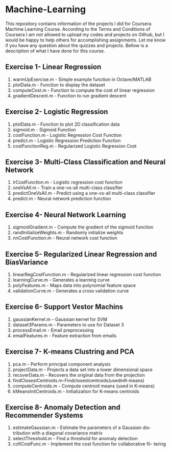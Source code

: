 # Machine-Learning

This repository contains information of the projects I did for Coursera Machine Learning Course. According to the Terms and Conditions of Coursera I am not allowed to upload my codes and projects on Github, but I would be happy to help others for accomplishing assignments. Let me know if you have any question about the quizzes and projects. Bellow is a description of what I have done for this course.
## Exercise 1- Linear Regression
1.	warmUpExercise.m - Simple example function in Octave/MATLAB
2.	plotData.m - Function to display the dataset
3.	computeCost.m - Function to compute the cost of linear regression
4.	gradientDescent.m - Function to run gradient descent

## Exercise 2- Logistic Regression
1.	plotData.m - Function to plot 2D classification data
2.	sigmoid.m - Sigmoid Function
3.	costFunction.m - Logistic Regression Cost Function
4.	predict.m - Logistic Regression Prediction Function
5.	costFunctionReg.m - Regularized Logistic Regression Cost
## Exercise 3- Multi-Class Classification and Neural Network
1.	lrCostFunction.m - Logistic regression cost function
2.	oneVsAll.m - Train a one-vs-all multi-class classifier
3.	predictOneVsAll.m - Predict using a one-vs-all multi-class classifier
4.	predict.m - Neural network prediction function
## Exercise 4- Neural Network Learning
1.	sigmoidGradient.m - Compute the gradient of the sigmoid function
2.	randInitializeWeights.m - Randomly initialize weights
3.	nnCostFunction.m - Neural network cost function
## Exercise 5- Regularized Linear Regression and BiasVariance
1.	linearRegCostFunction.m - Regularized linear regression cost function
2.	learningCurve.m - Generates a learning curve
3.	polyFeatures.m - Maps data into polynomial feature space
4.	validationCurve.m - Generates a cross validation curve
## Exercise 6- Support Vestor Machins
1.	gaussianKernel.m - Gaussian kernel for SVM
2.	dataset3Params.m - Parameters to use for Dataset 3
3.	processEmail.m - Email preprocessing
4.	emailFeatures.m - Feature extraction from emails
## Exercise 7- K-means Clustring and PCA
1.	pca.m - Perform principal component analysis
2.	projectData.m - Projects a data set into a lower dimensional space
3.	recoverData.m - Recovers the original data from the projection
4.	findClosestCentroids.m-Findclosestcentroids(usedinK-means)
5.	computeCentroids.m - Compute centroid means (used in K-means)
6.	kMeansInitCentroids.m - Initialization for K-means centroids
## Exercise 8- Anomaly Detection and Recommender Systems
1.	estimateGaussian.m - Estimate the parameters of a Gaussian dis- tribution with a diagonal covariance matrix
2.	selectThreshold.m - Find a threshold for anomaly detection
3.	cofiCostFunc.m - Implement the cost function for collaborative fil- tering


